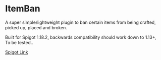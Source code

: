 # ItemBan
A super simple/lightweight plugin to ban certain items from being crafted, picked up, placed and broken.

Built for Spigot 1.18.2, backwards compatibility should work down to 1.13+, To be tested..

[Spigot Link](https://www.spigotmc.org/resources/itemban.102196/)
